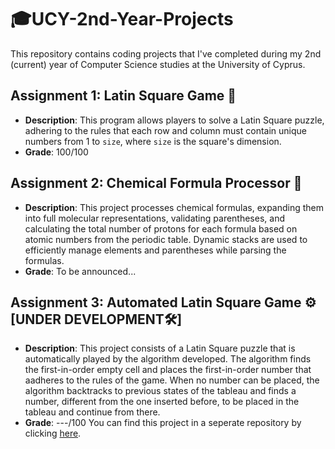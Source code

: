 # 🎓UCY-2nd-Year-Projects
This repository contains coding projects that I've completed during my 2nd (current) year of Computer Science studies at the University of Cyprus.

## Assignment 1: Latin Square Game 🔢
- **Description**: This program allows players to solve a Latin Square puzzle, adhering to the rules that each row and column must contain unique numbers from 1 to `size`, where `size` is the square's dimension.
- **Grade**: 100/100

## Assignment 2: Chemical Formula Processor 🧬
- **Description**: This project processes chemical formulas, expanding them into full molecular representations, validating parentheses, and calculating the total number of protons for each formula based on atomic numbers from the periodic table. Dynamic stacks are used to efficiently manage elements and parentheses while parsing the formulas.
- **Grade**: To be announced...

## Assignment 3: Automated Latin Square Game ⚙️ [UNDER DEVELOPMENT🛠️]
- **Description**: This project consists of a Latin Square puzzle that is automatically played by the algorithm developed. The algorithm finds the first-in-order empty cell and places the first-in-order number that aadheres to the rules of the game. When no number can be placed, the algorithm backtracks to previous states of the tableau and finds a number, different from the one inserted before, to be placed in the tableau and continue from there.
- **Grade**: ---/100
You can find this project in a seperate repository by clicking [here](https://github.com/tsembp/EPL232-HW3).


